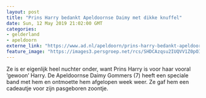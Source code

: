 ```yaml
---
layout: post
title: "Prins Harry bedankt Apeldoornse Daimy met dikke knuffel"
date: Sun, 12 May 2019 21:02:00 GMT
categories: 
- gelderland 
- apeldoorn 
externe_link: "https://www.ad.nl/apeldoorn/prins-harry-bedankt-apeldoornse-daimy-met-dikke-knuffel~a337f3bb/"
feature_image: "https://images3.persgroep.net/rcs/SHDCAzqsu2IUQVV1Z0pOI_fmF0k/diocontent/148110700/_fitwidth/400/?appId=21791a8992982cd8da851550a453bd7f&quality=0.7"
---
```


Ze is er eigenlijk heel nuchter onder, want Prins Harry is voor haar vooral ‘gewoon’ Harry. De Apeldoornse Daimy Gommers (7) heeft een speciale band met hem en ontmoette hem afgelopen week weer. Ze gaf hem een cadeautje voor zijn pasgeboren zoontje.

